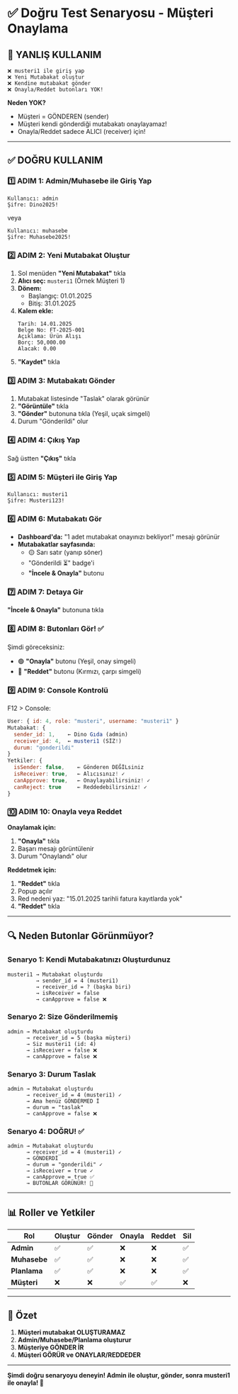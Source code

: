 # ✅ Doğru Test Senaryosu - Müşteri Onaylama

## 🚫 YANLIŞ KULLANIM

```
❌ musteri1 ile giriş yap
❌ Yeni Mutabakat oluştur
❌ Kendine mutabakat gönder
❌ Onayla/Reddet butonları YOK!
```

**Neden YOK?**
- Müşteri = GÖNDEREN (sender)
- Müşteri kendi gönderdiği mutabakatı onaylayamaz!
- Onayla/Reddet sadece ALICI (receiver) için!

---

## ✅ DOĞRU KULLANIM

### 1️⃣ ADIM 1: Admin/Muhasebe ile Giriş Yap

```
Kullanıcı: admin
Şifre: Dino2025!
```

veya

```
Kullanıcı: muhasebe
Şifre: Muhasebe2025!
```

### 2️⃣ ADIM 2: Yeni Mutabakat Oluştur

1. Sol menüden **"Yeni Mutabakat"** tıkla
2. **Alıcı seç:** `musteri1` (Örnek Müşteri 1)
3. **Dönem:**
   - Başlangıç: 01.01.2025
   - Bitiş: 31.01.2025
4. **Kalem ekle:**
   ```
   Tarih: 14.01.2025
   Belge No: FT-2025-001
   Açıklama: Ürün Alışı
   Borç: 50,000.00
   Alacak: 0.00
   ```
5. **"Kaydet"** tıkla

### 3️⃣ ADIM 3: Mutabakatı Gönder

1. Mutabakat listesinde "Taslak" olarak görünür
2. **"Görüntüle"** tıkla
3. **"Gönder"** butonuna tıkla (Yeşil, uçak simgeli)
4. Durum "Gönderildi" olur

### 4️⃣ ADIM 4: Çıkış Yap

Sağ üstten **"Çıkış"** tıkla

### 5️⃣ ADIM 5: Müşteri ile Giriş Yap

```
Kullanıcı: musteri1
Şifre: Musteri123!
```

### 6️⃣ ADIM 6: Mutabakatı Gör

- **Dashboard'da:** "1 adet mutabakat onayınızı bekliyor!" mesajı görünür
- **Mutabakatlar sayfasında:** 
  - 🟡 Sarı satır (yanıp söner)
  - "Gönderildi ⏳" badge'i
  - **"İncele & Onayla"** butonu

### 7️⃣ ADIM 7: Detaya Gir

**"İncele & Onayla"** butonuna tıkla

### 8️⃣ ADIM 8: Butonları Gör! ✅

Şimdi göreceksiniz:
- 🟢 **"Onayla"** butonu (Yeşil, onay simgeli)
- 🔴 **"Reddet"** butonu (Kırmızı, çarpı simgeli)

### 9️⃣ ADIM 9: Console Kontrolü

F12 > Console:
```javascript
User: { id: 4, role: "musteri", username: "musteri1" }
Mutabakat: { 
  sender_id: 1,    ← Dino Gıda (admin)
  receiver_id: 4,  ← musteri1 (SİZ!)
  durum: "gonderildi" 
}
Yetkiler: {
  isSender: false,    ← Gönderen DEĞİLsiniz
  isReceiver: true,   ← Alıcısınız! ✓
  canApprove: true,   ← Onaylayabilirsiniz! ✓
  canReject: true     ← Reddedebilirsiniz! ✓
}
```

### 🔟 ADIM 10: Onayla veya Reddet

**Onaylamak için:**
1. **"Onayla"** tıkla
2. Başarı mesajı görüntülenir
3. Durum "Onaylandı" olur

**Reddetmek için:**
1. **"Reddet"** tıkla
2. Popup açılır
3. Red nedeni yaz: "15.01.2025 tarihli fatura kayıtlarda yok"
4. **"Reddet"** tıkla

---

## 🔍 Neden Butonlar Görünmüyor?

### Senaryo 1: Kendi Mutabakatınızı Oluşturdunuz
```
musteri1 → Mutabakat oluşturdu
         → sender_id = 4 (musteri1)
         → receiver_id = ? (başka biri)
         → isReceiver = false
         → canApprove = false ❌
```

### Senaryo 2: Size Gönderilmemiş
```
admin → Mutabakat oluşturdu
      → receiver_id = 5 (başka müşteri)
      → Siz musteri1 (id: 4)
      → isReceiver = false ❌
      → canApprove = false ❌
```

### Senaryo 3: Durum Taslak
```
admin → Mutabakat oluşturdu
      → receiver_id = 4 (musteri1) ✓
      → Ama henüz GÖNDERMED İ
      → durum = "taslak"
      → canApprove = false ❌
```

### Senaryo 4: DOĞRU! ✅
```
admin → Mutabakat oluşturdu
      → receiver_id = 4 (musteri1) ✓
      → GÖNDERDİ
      → durum = "gonderildi" ✓
      → isReceiver = true ✓
      → canApprove = true ✅
      → BUTONLAR GÖRÜNÜR! 🎉
```

---

## 📊 Roller ve Yetkiler

| Rol | Oluştur | Gönder | Onayla | Reddet | Sil |
|-----|---------|--------|--------|--------|-----|
| **Admin** | ✅ | ✅ | ❌ | ❌ | ✅ |
| **Muhasebe** | ✅ | ✅ | ❌ | ❌ | ✅ |
| **Planlama** | ✅ | ✅ | ❌ | ❌ | ✅ |
| **Müşteri** | ❌ | ❌ | ✅ | ✅ | ❌ |

---

## 🎯 Özet

1. **Müşteri mutabakat OLUŞTURAMAZ**
2. **Admin/Muhasebe/Planlama oluşturur**
3. **Müşteriye GÖNDER İR**
4. **Müşteri GÖRÜR ve ONAYLAR/REDDEDER**

---

**Şimdi doğru senaryoyu deneyin! Admin ile oluştur, gönder, sonra musteri1 ile onayla! 🚀**

